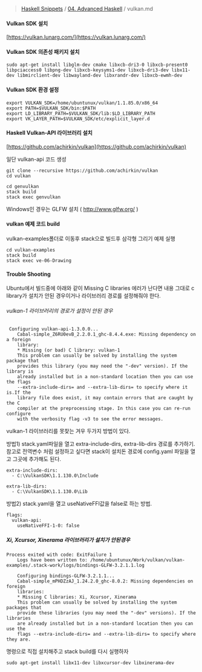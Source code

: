 > [Haskell Snippets](../README.md) / [04. Advanced Haskell](README.md) / vulkan.md
#### Vulkan SDK 설치

[https://vulkan.lunarg.com/](https://vulkan.lunarg.com/)


#### Vulkan SDK 의존성 패키지 설치

```
sudo apt-get install libglm-dev cmake libxcb-dri3-0 libxcb-present0 libpciaccess0 libpng-dev libxcb-keysyms1-dev libxcb-dri3-dev libx11-dev libmirclient-dev libwayland-dev libxrandr-dev libxcb-ewmh-dev
```

#### Vulkan  SDK 환경 설정
```
export VULKAN_SDK=/home/ubuntunux/vulkan/1.1.85.0/x86_64
export PATH=$VULKAN_SDK/bin:$PATH
export LD_LIBRARY_PATH=$VULKAN_SDK/lib:$LD_LIBRARY_PATH
export VK_LAYER_PATH=$VULKAN_SDK/etc/explicit_layer.d
```


#### Haskell Vulkan-API 라이브러리 설치

[https://github.com/achirkin/vulkan](https://github.com/achirkin/vulkan)

일단 vulkan-api 코드 생성

```
git clone --recursive https://github.com/achirkin/vulkan
cd vulkan

cd genvulkan
stack build
stack exec genvulkan
```

Windows인 경우는 GLFW 설치 ( http://www.glfw.org/ )


#### vulkan 예제 코드 build
vulkan-examples폴더로 이동후 stack으로 빌드후 삼각형 그리기 예제 실행
```
cd vulkan-examples
stack build
stack exec ve-06-Drawing
```

#### Trouble Shooting

Ubuntu에서 빌드중에 아래와 같이 Missing C libraries 에러가 난다면 내용 그대로 c library가 설치가 안된 경우이거나 라이브러리 경로를 설정해줘야 한다.

###### vulkan-1 라이브러리의 경로가 설정이 안된 경우
```
 Configuring vulkan-api-1.3.0.0...
    Cabal-simple_Z6RU0evB_2.2.0.1_ghc-8.4.4.exe: Missing dependency on a foreign
    library:
    * Missing (or bad) C library: vulkan-1
    This problem can usually be solved by installing the system package that
    provides this library (you may need the "-dev" version). If the library is
    already installed but in a non-standard location then you can use the flags
    --extra-include-dirs= and --extra-lib-dirs= to specify where it is.If the
    library file does exist, it may contain errors that are caught by the C
    compiler at the preprocessing stage. In this case you can re-run configure
    with the verbosity flag -v3 to see the error messages.
```
vulkan-1 라이브러리를 못찾는 겨우 두가지 방법이 있다.

방법1) stack.yaml파일을 열고 extra-include-dirs, extra-lib-dirs 경로를 추가하기. 참고로 전역변수 처럼 설정하고 싶다면 stack이 설치돈 경로에 config.yaml 파일을 열고 그곳에 추가해도 된다.
```
extra-include-dirs:
  - C:\VulkanSDK\1.1.130.0\Include

extra-lib-dirs:
  - C:\VulkanSDK\1.1.130.0\Lib
```
방법2) stack.yaml을 열고 useNativeFFI값을 false로 하는 방법.
```
flags:
  vulkan-api:
    useNativeFFI-1-0: false
```



##### Xi, Xcursor, Xinerama 라이브러리가 설치가 안된경우
```
Process exited with code: ExitFailure 1
    Logs have been written to: /home/ubuntunux/Work/vulkan/vulkan-examples/.stack-work/logs/bindings-GLFW-3.2.1.1.log

    Configuring bindings-GLFW-3.2.1.1...
    Cabal-simple_mPHDZzAJ_1.24.2.0_ghc-8.0.2: Missing dependencies on foreign
    libraries:
    * Missing C libraries: Xi, Xcursor, Xinerama
    This problem can usually be solved by installing the system packages that
    provide these libraries (you may need the "-dev" versions). If the libraries
    are already installed but in a non-standard location then you can use the
    flags --extra-include-dirs= and --extra-lib-dirs= to specify where they are.
```

명령으로 직접 설치해주고 stack build를 다시 실행하자

```
sudo apt-get install libx11-dev libxcursor-dev libxinerama-dev 
```
